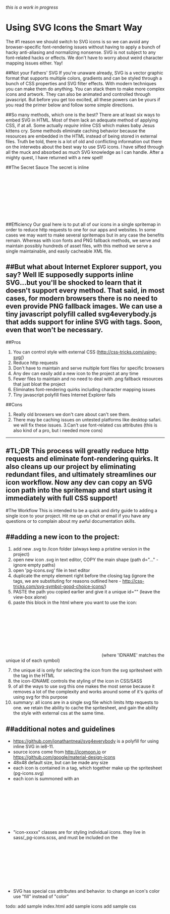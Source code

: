 *this is a work in progress*

# Using SVG Icons the Smart Way
The #1 reason we should switch to SVG icons is so we can avoid any browser-specific font-rendering issues without having to apply a bunch of hacky anti-aliasing and normalizing nonsense. SVG is not subject to any font-related hacks or effects. We don't have to worry about weird character mapping issues either. Yay!

##Not your Fathers' SVG
If you're unaware already, SVG is a vector graphic format that supports multiple colors, gradients and can be styled through a bunch of CSS properties and SVG filter effects. With modern techniques you can make them do anything. You can stack them to make more complex icons and artwork. They can also be animated and controlled through javascript. But before you get too excited, all these powers can be yours if you read the primer below and follow some simple directions.

##So many methods, which one is the best?
There are at least six ways to embed SVG in HTML. Most of them lack an adequate method of applying CSS, if at all. Some actually *require* inline CSS which makes baby Jesus kittens cry. Some methods eliminate caching behavior because the resources are embedded in the HTML instead of being stored in external files. Truth be told, there is a lot of old and conflicting information out there on the interwebs about the best way to use SVG icons. I have sifted through all the muck and absorbed as much SVG knowledge as I can handle. After a mighty quest, I have returned with a new spell! 

##The Secret Sauce
The secret is inline <svg> directly in the HTML, with an "icon-xxxxx" class for custom styling through external CSS! Nested inside that is the <use> tag that allows us to select the desired icon sprite from the main spritemap.svg using unique IDs given to each icon. Still with me? Good.

##Efficiency
Our goal here is to put all of our icons in a single spritemap in order to reduce http requests to one for our apps and websites. In some cases we may want to make several spritemaps but in any case the benefits remain. Whereas with icon fonts and PNG fallback methods, we serve and maintain possibly hundreds of asset files, with this method we serve a single maintainable, and easily cacheable XML file.

##But what about Internet Explorer support, you say?
Well IE supposedly supports inline SVG...but you'll be shocked to learn that it doesn't support every method. That said, in most cases, for modern browsers there is no need to even provide PNG fallback images. We can use a tiny javascript polyfill called **svg4everybody.js** that adds support for inline SVG with <use> tags. Soon, even that won't be necessary. 
---------------------------------------------------------------
##Pros
1. You can control style with external CSS (http://css-tricks.com/using-svg/)
2. Reduce http requests
3. Don't have to maintain and serve multiple font files for specific browsers
4. Any dev can easily add a new icon to the project at any time
5. Fewer files to maintain and no need to deal with .png fallback resources that just bloat the project
6. Eliminates font-rendering quirks including character mapping issues
7. Tiny javascript polyfill fixes Internet Explorer fails

##Cons
1. Really old browsers we don't care about can't see them.
2. There may be caching issues on untested platforms like desktop safari. we will fix these issues.
3.Can't use font-related css attributes (this is also kind of a pro, but i needed more cons)
------------------------------------------------
#TL;DR
This process will greatly reduce http requests and eliminate font-rendering quirks. It also cleans up our project by eliminating redundant files, and ultimately streamlines our icon workflow. Now any dev can copy an SVG icon path into the spritemap and start using it immediately with full CSS support! 
---------------------------
#The Workflow
This is intended to be a quick and dirty guide to adding a single icon to your project. Hit me up on chat or email if you have any questions or to complain about my awful documentation skills.

##adding a new icon to the project: 
----------
1. add new .svg to /icon folder (always keep a pristine version in the project)
2. open new icon .svg in text editor, COPY the main shape (path d="..." - ignore empty paths)
3. open 'pg-icons.svg' file in text editor 
4. duplicate the empty <symbol> element right before the </svg> closing tag (ignore the <g> tags, we are substituting <symbol> for reasons outlined here - http://css-tricks.com/svg-symbol-good-choice-icons/)
5. PASTE the path you copied earlier and give it a unique id="" (leave the view-box alone)
6. paste this block in the html where you want to use the icon:

  <svg class="icon-IDNAME"> 
    <use xlink:href="assets/icons/pg-icons.svg#IDNAME"></use>
  </svg>
  (where 'IDNAME' matches the unique id of each symbol)

7. the unique id is only for selecting the icon from the svg spritesheet with the <use> tag in the HTML
8. the icon-IDNAME controls the styling of the icon in CSS/SASS
9. of all the ways to use svg this one makes the most sense because it removes a lot of the complexity and works around some of it's quirks of using svg for this purpose
10. summary: all icons are in a single svg file which limits http requests to one. we retain the ability to cache the spritesheet, and gain the ability the style with external css at the same time. 

##additional notes and guidelines
-------------------------------
* https://github.com/jonathantneal/svg4everybody is a polyfill for using inline SVG in ie8-11.
* source icons come from http://icomoon.io or https://github.com/google/material-design-icons
* 48x48 default size, but can be made any size
* each icon is contained in a <symbol> tag, which together make up the spritesheet (pg-icons.svg)
* each icon is summoned with an <svg> tag containing a <use> tag that points to the id of the desired icon
* "icon-xxxxx" classes are for styling individual icons. they live in sass/_pg-icons.scss, and must be included on the <svg> tag or they won't work.
* SVG has special css attributes and behavior. to change an icon's color use "fill" instead of "color"

todo:
add sample index.html
add sample icons 
add sample css